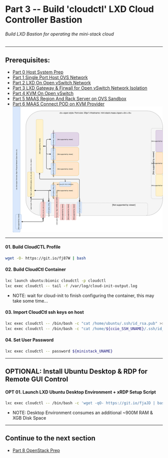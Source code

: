 # Part 3 -- Build 'cloudctl' LXD Cloud Controller Bastion
###### Build LXD Bastion for operating the mini-stack cloud
-------
## Prerequisites:
- [Part 0 Host System Prep]
- [Part 1 Single Port Host OVS Network]
- [Part 2 LXD On Open vSwitch Network]
- [Part 3 LXD Gateway & Firwall for Open vSwitch Network Isolation]
- [Part 4 KVM On Open vSwitch]
- [Part 5 MAAS Region And Rack Server on OVS Sandbox]
- [Part 6 MAAS Connect POD on KVM Provider]
![CCIO Hypervisor - JujuCTL Cloud Controller](web/drawio/juju_maas_cloud_controller.svg)
-------
#### 01. Build CloudCTL Profile
````sh
wget -O- https://git.io/fj87W | bash
````
#### 02. Build CloudCtl Container
````sh
lxc launch ubuntu:bionic cloudctl -p cloudctl
lxc exec cloudctl -- tail -f /var/log/cloud-init-output.log
````
  - NOTE: wait for cloud-init to finish configuring the container, this may take some time...
#### 03. Import CloudCtl ssh keys on host
````sh
lxc exec cloudctl -- /bin/bash -c "cat /home/ubuntu/.ssh/id_rsa.pub" >>/root/.ssh/authorized_keys
lxc exec cloudctl -- /bin/bash -c "cat /home/${ccio_SSH_UNAME}/.ssh/id_rsa.pub" >>/root/.ssh/authorized_keys
````
#### 04. Set User Password
````sh
lxc exec cloudctl -- password ${ministack_UNAME}
````
-------
## OPTIONAL: Install Ubuntu Desktop & RDP for Remote GUI Control
#### OPT 01. Launch LXD Ubuntu Desktop Environment + xRDP Setup Script
```sh
lxc exec cloudctl -- /bin/bash -c 'wget -qO- https://git.io/fjaJD | bash'
```
  - NOTE: Desktop Environment consumes an additional ~900M RAM & XGB Disk Space
-------
## Continue to the next section
- [Part 8 OpenStack Prep]
<!-- Markdown link & img dfn's -->
[Part 0 Host System Prep]: ../0_Host_System_Prep
[Part 1 Single Port Host OVS Network]: ../1_Single_Port_Host-Open_vSwitch_Network_Configuration
[Part 2 LXD On Open vSwitch Network]: ../2_LXD-On-OVS
[Part 3 LXD Gateway & Firwall for Open vSwitch Network Isolation]: ../3_LXD_Network_Gateway
[Part 4 KVM On Open vSwitch]: ../4_KVM_On_Open_vSwitch
[Part 5 MAAS Region And Rack Server on OVS Sandbox]: ../5_MAAS-Rack_And_Region_Ctl-On-Open_vSwitch
[Part 6 MAAS Connect POD on KVM Provider]: ../6_MAAS-Connect_POD_KVM-Provider
[Part 7 Juju MAAS Cloud]: ../7_Juju_MAAS_Cloud
[Part 8 OpenStack Prep]: ../8_OpenStack_Deploy
